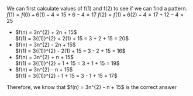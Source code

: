 We can first calculate values of f$(1)$ and f$(2)$ to see if we can find a pattern.
$f(1) = f(0) + 6(1) - 4 = 15 + 6 - 4 = 17$
$f(2) = f(1) + 6(2) - 4 = 17 + 12 - 4 = 25$

<ul>
<li> $f(n) = 3n^{2} + 2n + 15$ <br/> 
$f(1) = 3{(1)}^{2} + 2(1) + 15 = 3 + 2 + 15 = 20$
<li> $f(n) = 3n^{2} - 2n + 15$ <br/> 
$f(1) = 3{(1)}^{2} - 2(1) + 15 = 3 - 2 + 15 = 16$
<li> $f(n) = 3n^{2} + n + 15$ <br/> 
$f(1) = 3{(1)}^{2} + 1 + 15 = 3 + 1 + 15 = 19$
<li> $f(n) = 3n^{2} - n + 15$ <br/> 
$f(1) = 3{(1)}^{2} - 1 + 15 = 3 - 1 + 15 = 17$
</ul>
Therefore, we know that $f(n) = 3n^{2} - n + 15$ is the correct answer
